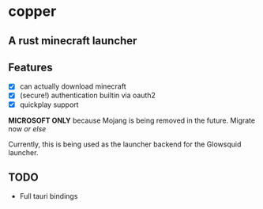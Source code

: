 # copper

## A rust minecraft launcher

## Features

- [x] can actually download minecraft
- [x] (secure!) authentication builtin via oauth2
- [x] quickplay support

**MICROSOFT ONLY** because Mojang is being removed in the future. Migrate now _or else_

Currently, this is being used as the launcher backend for the Glowsquid launcher.

## TODO

- Full tauri bindings
